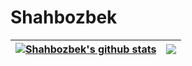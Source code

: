 # Shahbozbek

| <a href="https://github.com/Shahbozbek2000k/Shahbozbek2000"><img align="center" src="https://github-readme-stats.vercel.app/api?username=Shahbozbek2000&include_all_commits=true&theme=github_dark&hide_border=true&count_private=true&show_icons=true&show_owner=true" alt="Shahbozbek's github stats" /></a> | <a href="https://github.com/Shahbozbek2000/Shahbozbek2000"><img align="center" src="https://github-readme-stats.vercel.app/api/top-langs/?username=Shahbozbek2000&layout=compact&theme=github_dark&hide_border=true" /></a> |
| ------------- | ------------- |

